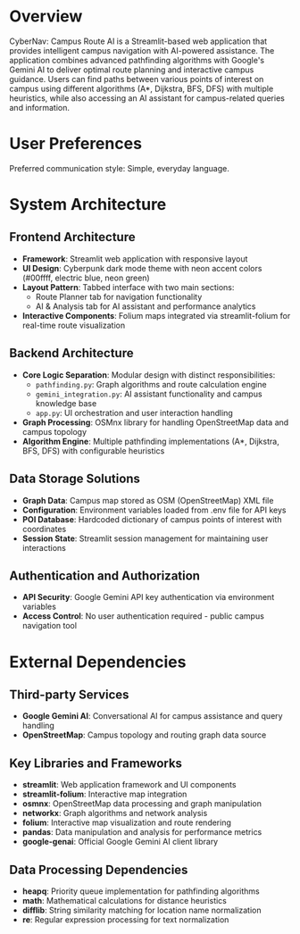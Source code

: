 # Overview

CyberNav: Campus Route AI is a Streamlit-based web application that provides intelligent campus navigation with AI-powered assistance. The application combines advanced pathfinding algorithms with Google's Gemini AI to deliver optimal route planning and interactive campus guidance. Users can find paths between various points of interest on campus using different algorithms (A*, Dijkstra, BFS, DFS) with multiple heuristics, while also accessing an AI assistant for campus-related queries and information.

# User Preferences

Preferred communication style: Simple, everyday language.

# System Architecture

## Frontend Architecture
- **Framework**: Streamlit web application with responsive layout
- **UI Design**: Cyberpunk dark mode theme with neon accent colors (#00ffff, electric blue, neon green)
- **Layout Pattern**: Tabbed interface with two main sections:
  - Route Planner tab for navigation functionality
  - AI & Analysis tab for AI assistant and performance analytics
- **Interactive Components**: Folium maps integrated via streamlit-folium for real-time route visualization

## Backend Architecture
- **Core Logic Separation**: Modular design with distinct responsibilities:
  - `pathfinding.py`: Graph algorithms and route calculation engine
  - `gemini_integration.py`: AI assistant functionality and campus knowledge base
  - `app.py`: UI orchestration and user interaction handling
- **Graph Processing**: OSMnx library for handling OpenStreetMap data and campus topology
- **Algorithm Engine**: Multiple pathfinding implementations (A*, Dijkstra, BFS, DFS) with configurable heuristics

## Data Storage Solutions
- **Graph Data**: Campus map stored as OSM (OpenStreetMap) XML file
- **Configuration**: Environment variables loaded from .env file for API keys
- **POI Database**: Hardcoded dictionary of campus points of interest with coordinates
- **Session State**: Streamlit session management for maintaining user interactions

## Authentication and Authorization
- **API Security**: Google Gemini API key authentication via environment variables
- **Access Control**: No user authentication required - public campus navigation tool

# External Dependencies

## Third-party Services
- **Google Gemini AI**: Conversational AI for campus assistance and query handling
- **OpenStreetMap**: Campus topology and routing graph data source

## Key Libraries and Frameworks
- **streamlit**: Web application framework and UI components
- **streamlit-folium**: Interactive map integration
- **osmnx**: OpenStreetMap data processing and graph manipulation
- **networkx**: Graph algorithms and network analysis
- **folium**: Interactive map visualization and route rendering
- **pandas**: Data manipulation and analysis for performance metrics
- **google-genai**: Official Google Gemini AI client library

## Data Processing Dependencies
- **heapq**: Priority queue implementation for pathfinding algorithms
- **math**: Mathematical calculations for distance heuristics
- **difflib**: String similarity matching for location name normalization
- **re**: Regular expression processing for text normalization